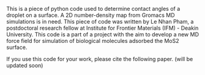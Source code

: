This is a piece of python code used to determine contact angles of a droplet on a surface. A 2D number-density map from Gromacs MD simulations is in need. This piece of code was written by Le Nhan Pham, a postdoctoral research fellow at Institute for Frontier Materials (IFM) - Deakin University. This code is a part of a project with the aim to develop a new MD force field for simulation of biological molecules adsorbed the MoS2 surface. 

If you use this code for your work, please cite the following paper. (will be updated soon)
